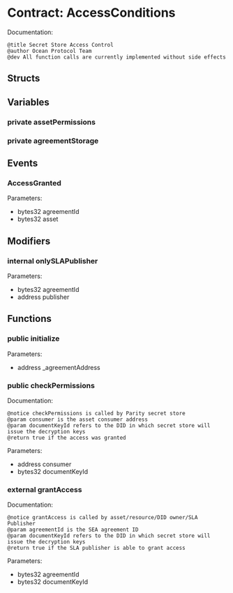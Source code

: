 
# Contract: AccessConditions

Documentation:
```
@title Secret Store Access Control
@author Ocean Protocol Team
@dev All function calls are currently implemented without side effects
```

## Structs

## Variables

### private assetPermissions

### private agreementStorage

## Events

###  AccessGranted
Parameters:
* bytes32 agreementId
* bytes32 asset

## Modifiers

### internal onlySLAPublisher
Parameters:
* bytes32 agreementId
* address publisher

## Functions

### public initialize
Parameters:
* address _agreementAddress

### public checkPermissions

Documentation:

```
@notice checkPermissions is called by Parity secret store
@param consumer is the asset consumer address
@param documentKeyId refers to the DID in which secret store will issue the decryption keys
@return true if the access was granted
```
Parameters:
* address consumer
* bytes32 documentKeyId

### external grantAccess

Documentation:

```
@notice grantAccess is called by asset/resource/DID owner/SLA Publisher
@param agreementId is the SEA agreement ID
@param documentKeyId refers to the DID in which secret store will issue the decryption keys
@return true if the SLA publisher is able to grant access
```
Parameters:
* bytes32 agreementId
* bytes32 documentKeyId
